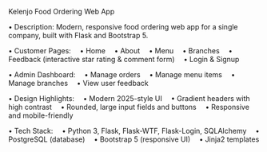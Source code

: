 Kelenjo Food Ordering Web App

• Description: Modern, responsive food ordering web app for a single company, built with Flask and Bootstrap 5.

• Customer Pages:
 • Home
 • About
 • Menu
 • Branches
 • Feedback (interactive star rating & comment form)
 • Login & Signup

• Admin Dashboard:
 • Manage orders
 • Manage menu items
 • Manage branches
 • View user feedback

• Design Highlights:
 • Modern 2025-style UI
 • Gradient headers with high contrast
 • Rounded, large input fields and buttons
 • Responsive and mobile-friendly

• Tech Stack:
 • Python 3, Flask, Flask-WTF, Flask-Login, SQLAlchemy
 • PostgreSQL (database)
 • Bootstrap 5 (responsive UI)
 • Jinja2 templates
